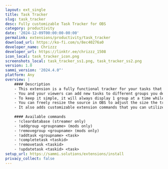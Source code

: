 ```yaml
---
layout: ext_single
title: Task Tracker
slug: task_tracker
desc: Fully customizable Task Tracker for OBS
category: productivity
date: '2024-12-09T00:00:00-00:00'
permalink: extensions/productivity/task_tracker
download_url: https://ko-fi.com/s/8ec40276a0
developer_name: Chrizzz
developer_url: https://linktr.ee/chrizzz_1508
icon_local: task_tracker_icon.png
screenshots_local: task_tracker_ss1.png, task_tracker_ss2.png
version: 1.0
sammi_version: '2024.4.0^'
platform: Any
overview: |
    #### Description
    - This extension is a fully functional tracker for your tasks that automatically animates them in OBS
    - You and your viewers can add new tasks to different groups you define, then complete them / delete them and keep track of the currrent progress.
    - To keep it simple, it will always display 1 group at a time while cycling through them every 5s.
    - You can freely resize the source in OBS to adjust the size the tracker should have.
    - It also adds customizable extension commands that you can utilize to create your own cool commands.
    
    #### Available commands
    - !cleardatabase (streamer only)
    - !addgroup <groupname> (mods only)
    - !removegroup <groupname> (mods only)
    - !addtask <groupname> <task>
    - !completetask <taskid>
    - !removetask <taskid>
    - !updatetask <taskid> <task>
setup_url: https://sammi.solutions/extensions/install
privacy_collect: false
---
```

